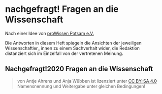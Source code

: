# nachgefragt! Fragen an die Wissenschaft

Nach einer Idee von  [proWissen Potsam e.V.](www.wis-potsdam.de/de/prowissen-potsdam-ev)

Die Antworten in diesem Heft spiegeln die Ansichten der jeweiligen Wissenschaftler_
innen zu einem Sachverhalt wider, die Redaktion distanziert sich
im Einzelfall von der vertretenen Meinung.

## Nachgefragt!2020 Fragen an die Wissenschaft

> von Antje Ahrens und Anja Wübben ist lizenziert unter [CC BY-SA 4.0](https://creativecommons.org/licenses/by-sa/4.0/?ref=chooser-v1)
Namensnennung und Weitergabe unter gleichen Bedingungen!
